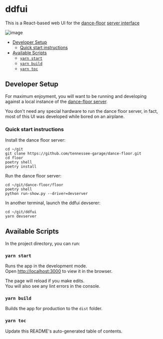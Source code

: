 # ddfui

This is a React-based web UI for the
[dance-floor](https://github.com/tennessee-garage/dance-floor)
[server interface](https://github.com/tennessee-garage/dance-floor/blob/main/floor/floor/server/README.md)

![image](https://user-images.githubusercontent.com/390829/64398555-41f51100-d033-11e9-89e6-8d7e59ddac49.png)

<!-- START doctoc generated TOC please keep comment here to allow auto update -->
<!-- DON'T EDIT THIS SECTION, INSTEAD RE-RUN doctoc TO UPDATE -->

- [Developer Setup](#developer-setup)
  - [Quick start instructions](#quick-start-instructions)
- [Available Scripts](#available-scripts)
  - [`yarn start`](#yarn-start)
  - [`yarn build`](#yarn-build)
  - [`yarn toc`](#yarn-toc)

<!-- END doctoc generated TOC please keep comment here to allow auto update -->

## Developer Setup

For maximum enjoyment, you will want to be running and developing against a local instance of the [dance-floor server](https://github.com/tennessee-garage/dance-floor).

You don't need any special hardware to run the dance floor server, in fact, most of this UI was developed while bored on an airplane.

### Quick start instructions

Install the dance floor server:
```
cd ~/git
git clone https://github.com/tennessee-garage/dance-floor.git
cd floor
poetry shell
poetry install
```

Run the dance floor server:
```
cd ~/git/dance-floor/floor
poetry shell
python run-show.py --driver=devserver
```

In another terminal, launch the ddfui devserer:
```
cd ~/git/ddfui
yarn devserver
```

## Available Scripts

In the project directory, you can run:

### `yarn start`

Runs the app in the development mode.<br>
Open [http://localhost:3000](http://localhost:3000) to view it in the browser.

The page will reload if you make edits.<br>
You will also see any lint errors in the console.

### `yarn build`

Builds the app for production to the `dist` folder.

### `yarn toc`

Update this README's auto-generated table of contents.